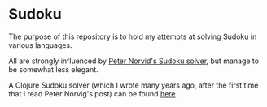 # Sudoku

The purpose of this repository is to hold my attempts at solving Sudoku in various languages.

All are strongly influenced by [Peter Norvid's Sudoku solver](https://norvig.com/sudoku.html), but manage to be
somewhat less elegant.

A Clojure Sudoku solver (which I wrote many years ago, after the first time
that I read Peter Norvig's post) can be found [here](https://github.com/cdpjenkins/clodoku).

